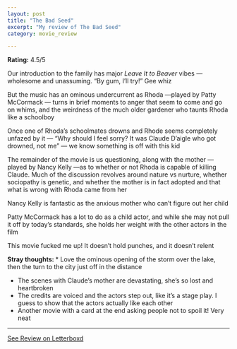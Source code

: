 ```yaml
---
layout: post
title: "The Bad Seed"
excerpt: "My review of The Bad Seed"
category: movie_review

---
```


**Rating:** 4.5/5

Our introduction to the family has major <i>Leave It to Beaver</i> vibes — wholesome and unassuming. “By gum, I’ll try!” Gee whiz

But the music has an ominous undercurrent as Rhoda —played by Patty McCormack — turns in brief moments to anger that seem to come and go on whims, and the weirdness of the much older gardener who taunts Rhoda like a schoolboy

Once one of Rhoda’s schoolmates drowns and Rhode seems completely unfazed by it — “Why should I feel sorry? It was Claude D’aigle who got drowned, not me” — we know something is off with this kid

The remainder of the movie is us questioning, along with the mother — played by Nancy Kelly —as to whether or not Rhoda is capable of killing Claude. Much of the discussion revolves around nature vs nurture, whether sociopathy is genetic, and whether the mother is in fact adopted and that what is wrong with Rhoda came from her

Nancy Kelly is fantastic as the anxious mother who can’t figure out her child

Patty McCormack has a lot to do as a child actor, and while she may not pull it off by today’s standards, she holds her weight with the other actors in the film

This movie fucked me up! It doesn’t hold punches, and it doesn’t relent

<b>Stray thoughts:
</b>* Love the ominous opening of the storm over the lake, then the turn to the city just off in the distance
* The scenes with Claude’s mother are devastating, she’s so lost and heartbroken
* The credits are voiced and the actors step out, like it’s a stage play. I guess to show that the actors actually like each other
* Another movie with a card at the end asking people not to spoil it! Very neat

<hr>

[See Review on Letterboxd](https://boxd.it/3Z3u7b)
